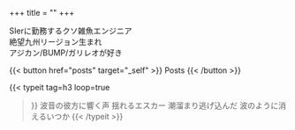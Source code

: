 +++
title = ""
+++

SIerに勤務するクソ雑魚エンジニア  
絶望九州リージョン生まれ  
アジカン/BUMP/ガリレオが好き

{{< button href="posts" target="_self" >}}
Posts
{{< /button >}}

{{< typeit
    tag=h3
    loop=true
>}}
波音の彼方に響く声 揺れるエスカー
潮溜まり逃げ込んだ 波のように消えるいつか
{{< /typeit >}}
